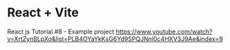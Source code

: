 # React + Vite

React js Tutorial #8 - Example project
https://www.youtube.com/watch?v=XrtZynBLpXo&list=PLB4OYaYkKsG6Yd9SPQJNnl0c4HXV3J9Ae&index=9

